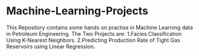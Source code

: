 # Machine-Learning-Projects
This Repository contains some hands on practise in Machine Learning data in Petroleum Engineering.
The Two Projects are:
1.Facies Classification Using K-Nearest Neighbors.
2.Predicting Production Rate of Tight Gas Reservoirs using Linear Regression. 
